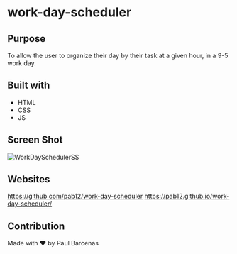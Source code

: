 # work-day-scheduler

## Purpose 
To allow the user to organize their day by their task at a given hour, in a 9-5 work day.

## Built with 
* HTML
* CSS
* JS

## Screen Shot
![WorkDaySchedulerSS](assets/images/work-day-site-img)
## Websites
https://github.com/pab12/work-day-scheduler
https://pab12.github.io/work-day-scheduler/

## Contribution
Made with ❤️ by Paul Barcenas